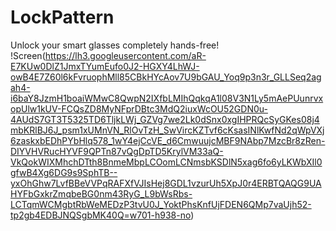 # LockPattern
Unlock your smart glasses completely hands-free!
!Screen(https://lh3.googleusercontent.com/aR-E7KUw0DlZ1JmxTYumEufo0J2-HGXY4LhWJ-owB4E7Z60l6kFvruophMll85CBkHYcAov7U9bGAU_Yoq9p3n3r_GLLSeq2agah4-i6baY8JzmH1boaiWMwC8QwpN2IXfbLMIhQqkqA1l08V3N1Ly5mAePUunrvxopUlw1kUV-FCQsZD8MyNFprDBtc3MdQ2iuxWcOU52GDN0u-4AUdS7GT3T5325TD6TljkLWj_GZVg7we2Lk0dSnx0xgIHPRQcSyGKes08j4mbKRlBJ6J_psm1xUMnVN_RlOvTzH_SwVircKZTvf6cKsasINlKwfNd2qWpVXj6zaskxbEDhPYbHlq578_1wY4ejCcVE_d6CmwuujcMBF9NAbp7MzcBr8zRen-DIYVHVRucHYVF9QPTn87vQgDpTD5KrylVM33aQ-VkQokWIXMhchDTth8BnmeMbpLCOomLCNmsbKSDlN5xag6fo6yLKWbXIl0gfwB4Xg6DG9s9SphTB--yxOhGhw7LvfBBeVVPqRAFXfVJIsHej8GDL1vzurUh5XpJ0r4ERBTQAQG9UAHYFbGxkrZmqbeBG0nm43RyG_L9bWsRbs-LCTqmWCMgbtRbWeMEDzP3tvU0J_YoktPhsKnfUjFDEN6QMp7vaUjh52-tp2gb4EDBJNQSgbMK40Q=w701-h938-no)

